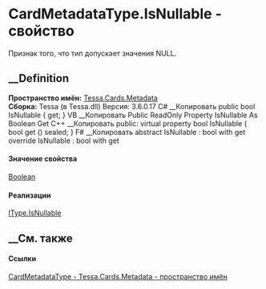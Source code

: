 # CardMetadataType.IsNullable - свойство
Признак того, что тип допускает значения NULL.
## __Definition
 **Пространство имён:** [Tessa.Cards.Metadata](N_Tessa_Cards_Metadata.htm)  
 **Сборка:** Tessa (в Tessa.dll) Версия: 3.6.0.17
C# __Копировать
     public bool IsNullable { get; }
VB __Копировать
     Public ReadOnly Property IsNullable As Boolean
    	Get
C++ __Копировать
     public:
    virtual property bool IsNullable {
    	bool get () sealed;
    }
F# __Копировать
     abstract IsNullable : bool with get
    override IsNullable : bool with get
#### Значение свойства
[Boolean](https://learn.microsoft.com/dotnet/api/system.boolean)
#### Реализации
[IType.IsNullable](P_Tessa_Cards_Metadata_IType_IsNullable.htm)  
##  __См. также
#### Ссылки
[CardMetadataType - ](T_Tessa_Cards_Metadata_CardMetadataType.htm)
[Tessa.Cards.Metadata - пространство имён](N_Tessa_Cards_Metadata.htm)
